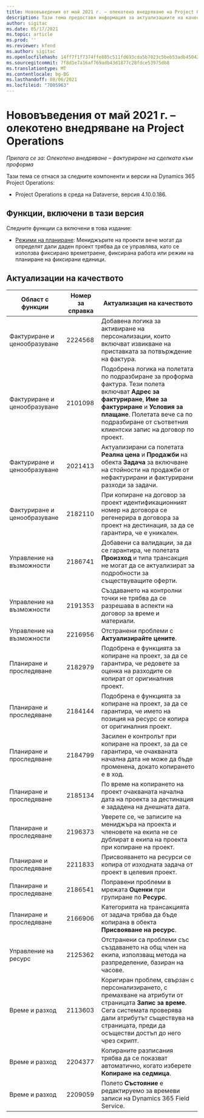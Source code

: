 ```yaml
---
title: Нововъведения от май 2021 г. – олекотено внедряване на Project Operations
description: Тази тема предоставя информация за актуализациите на качеството, налични в изданието за олекотено внедряване на Project Operations от май 2021 г.
author: sigitac
ms.date: 05/17/2021
ms.topic: article
ms.prod: ''
ms.reviewer: kfend
ms.author: sigitac
ms.openlocfilehash: 14ff7f1f7374ffe885c511fd693cda5b7023c5beb53adb45042ddda1e932c93d
ms.sourcegitcommit: 7f8d1e7a16af769adb43d1877c28fdce53975db8
ms.translationtype: MT
ms.contentlocale: bg-BG
ms.lasthandoff: 08/06/2021
ms.locfileid: "7005963"
---
```

# <a name="whats-new-may-2021---project-operations-lite-deployment"></a>Нововъведения от май 2021 г. – олекотено внедряване на Project Operations

_Прилага се за: Олекотено внедряване – фактуриране на сделката към проформа_

Тази тема се отнася за следните компоненти и версии на Dynamics 365 Project Operations:

   - Project Operations в среда на Dataverse, версия 4.10.0.186.

## <a name="features-included-in-this-release"></a>Функции, включени в тази версия

Следните функции са включени в това издание:

- [Режими на планиране](../../project-management/scheduling-modes.md): Мениджърите на проекти вече могат да определят дали даден проект трябва да се управлява, като се използва фиксирано времетраене, фиксирана работа или режим на планиране на фиксирани единици.

## <a name="quality-updates"></a>Актуализации на качеството

| **Област с функции** | **Номер за справка** | **Актуализация на качеството** |
| --- | --- | --- |
| Фактуриране и ценообразуване | 2224568 | Добавена логика за активиране на персонализации, които включват извикване на приставката за потвърждение на фактура. |
| Фактуриране и ценообразуване | 2101098 | Подобрена логика на полетата по подразбиране за проформа фактура. Тези полета включват **Адрес за фактуриране**, **Име за фактуриране** и **Условия за плащане**. Полетата вече са по подразбиране от съответния клиентски запис на договор по проект. |
| Фактуриране и ценообразуване | 2021413 | Актуализирани са полетата **Реална цена** и **Продажби** на обекта **Задача** за включване на стойности на продажби от нефактурирани и фактурирани разходи за задачи. |
| Фактуриране и ценообразуване | 2182110 | При копиране на договор за проект идентификационният номер на договора се регенерира в договора за проект на дестинация, за да се гарантира, че е уникален. |
| Управление на възможности | 2186741 | Добавени са валидации, за да се гарантира, че полетата **Произход** и типа трансакция не могат да се актуализират за подробности за съществуващите оферти. |
| Управление на възможности | 2191353 | Създаването на контролни точки не трябва да се разрешава в аспекти на договор за време и материали. |
| Управление на възможности | 2216956 | Отстранени проблеми с **Актуализирайте цените**. |
| Планиране и проследяване | 2182979 | Подобрена е функцията за копиране на проект, за да се гарантира, че редовете за оценка на разходите се копират от оригиналния проект. |
| Планиране и проследяване | 2184144 | Подобрена е функцията за копиране на проект, за да се гарантира, че името на позиция на ресурс се копира от оригиналния проект. |
| Планиране и проследяване | 2184799 | Засилен е контролът при копиране на проект, за да се гарантира, че очакваната начална дата не може да бъде променена, докато копирането е в ход. |
| Планиране и проследяване | 2185134 | По време на копирането на проект очакваната начална дата на проекта за дестинация е зададена на днешната дата. |
| Планиране и проследяване | 2196373 | Уверете се, че записите на мениджъра на проекта и членовете на екипа не се дублират в екипа на проекта при копиране на проект. |
| Планиране и проследяване | 2211833 | Присвояването на ресурси се копира от изходната задача от проект в целевия проект. |
| Планиране и проследяване | 2186541 | Поправени проблеми в мрежата **Оценки** при групиране по **Ресурс**. |
| Планиране и проследяване | 2166906 | Категорията на трансакцията от задача трябва да бъде копирана в обекта **Присвояване на ресурс**. |
| Управление на ресурс | 2125362 | Отстранени са проблеми със създаването на общ член на екипа, използващ метода на разпределение, базиран на часове. |
| Време и разход | 2113603 | Коригиран проблем, свързан с персонализирането, с премахване на атрибути от страницата **Запис за време**. Сега системата проверява дали атрибутът съществува на страницата, преди да осъществи достъп до него чрез скрипт. |
| Време и разход | 2204377 | Копираните разписания трябва да се показват автоматично, когато изберете **Копиране на седмица**. |
| Време и разход | 2209059 | Полето **Състояние** е редактируемо за времеви записи на Dynamics 365 Field Service. |
